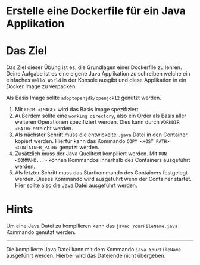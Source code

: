 Erstelle eine Dockerfile für ein Java Applikation
=====

Das Ziel
========
Das Ziel dieser Übung ist es, die Grundlagen einer Dockerfile zu lehren.
Deine Aufgabe ist es eine eigene Java Applikation zu schreiben welche ein einfaches `Hello World` in der Konsole ausgibt
und diese Applikation in ein Docker Image zu verpacken.

Als Basis Image sollte `adoptopenjdk/openjdk12` genutzt werden.

1. Mit `FROM <IMAGE>` wird das Basis Image spezifiziert.
2. Außerdem sollte eine `working directory`, also ein Order als Basis aller weiteren Operationen spezifiziert werden.
Dies kann durch `WORKDIR <PATH>` erreicht werden.
3. Als nächster Schritt muss die entwickelte `.java` Datei in den Container kopiert werden.
Hierfür kann das Kommando `COPY <HOST_PATH> <CONTAINER_PATH>` genutzt werden.
4. Zusätzlich muss der Java Quelltext kompiliert werden. Mit `RUN <COMMAND...>` können Kommandos innerhalb des Containers
ausgeführt werden.
5. Als letzter Schritt muss das Startkommando des Containers festgelegt werden. Dieses Kommando wird ausgeführt wenn der
Container startet. Hier sollte also die Java Datei ausgeführt werden. 

Hints
=====

Um eine Java Datei zu kompilieren kann das `javac YourFileName.java` Kommando genutzt werden.

---

Die kompilierte Java Datei kann mit dem Kommando `java YourFileName` ausgeführt werden. Hierbei wird das Dateiende nicht
übergeben.

